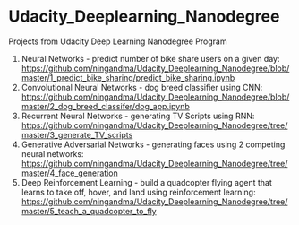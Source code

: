 # Udacity_Deeplearning_Nanodegree
Projects from Udacity Deep Learning Nanodegree Program

1) Neural Networks - predict number of bike share users on a given day: https://github.com/ningandma/Udacity_Deeplearning_Nanodegree/blob/master/1_predict_bike_sharing/predict_bike_sharing.ipynb
2) Convolutional Neural Networks - dog breed classifier using CNN: https://github.com/ningandma/Udacity_Deeplearning_Nanodegree/blob/master/2_dog_breed_classifer/dog_app.ipynb
3) Recurrent Neural Networks - generating TV Scripts using RNN: https://github.com/ningandma/Udacity_Deeplearning_Nanodegree/tree/master/3_generate_TV_scripts
4) Generative Adversarial Networks - generating faces using 2 competing neural networks: https://github.com/ningandma/Udacity_Deeplearning_Nanodegree/tree/master/4_face_generation
5) Deep Reinforcement Learning - build a quadcopter flying agent that learns to take off, hover, and land using reinforcement learning: https://github.com/ningandma/Udacity_Deeplearning_Nanodegree/tree/master/5_teach_a_quadcopter_to_fly
